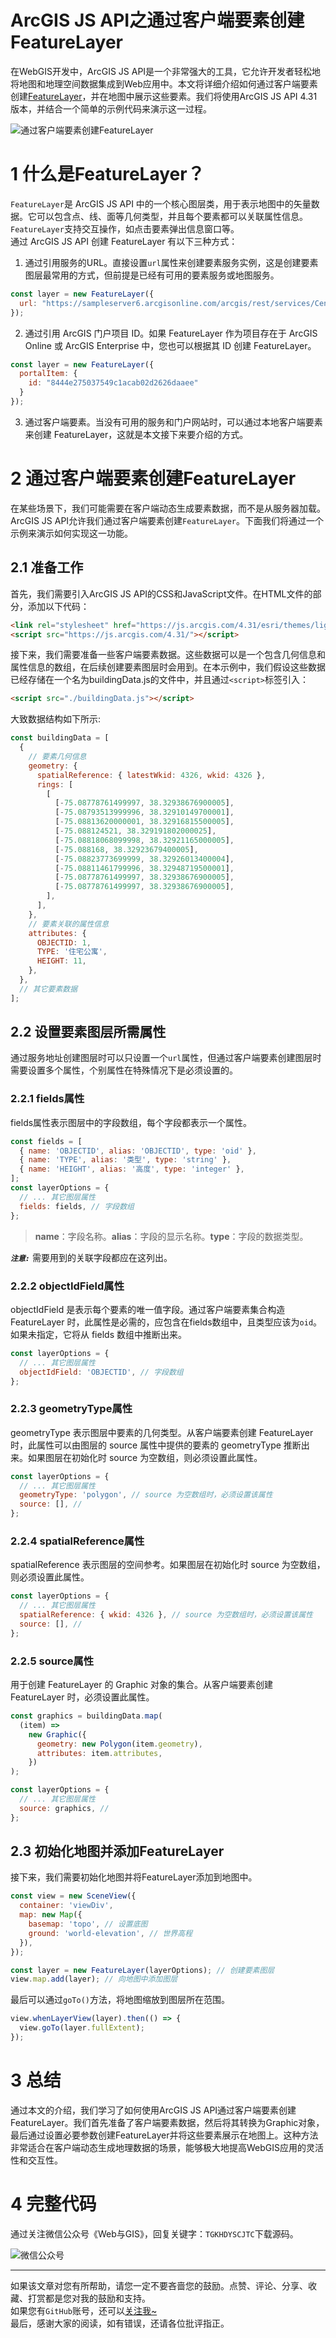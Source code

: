 # ArcGIS JS API之通过客户端要素创建FeatureLayer  

在WebGIS开发中，ArcGIS JS API是一个非常强大的工具，它允许开发者轻松地将地图和地理空间数据集成到Web应用中。本文将详细介绍如何通过客户端要素创建[FeatureLayer](https://developers.arcgis.com/javascript/latest/api-reference/esri-layers-FeatureLayer.html)，并在地图中展示这些要素。我们将使用ArcGIS JS API 4.31版本，并结合一个简单的示例代码来演示这一过程。  

![通过客户端要素创建FeatureLayer](https://travelclover.github.io/img/2025/02/通过客户端要素创建FeatureLayer.jpg) 

#  1 什么是FeatureLayer？
`FeatureLayer`是 ArcGIS JS API 中的一个核心图层类，用于表示地图中的矢量数据。它可以包含点、线、面等几何类型，并且每个要素都可以关联属性信息。`FeatureLayer`支持交互操作，如点击要素弹出信息窗口等。  
通过 ArcGIS JS API 创建 FeatureLayer 有以下三种方式：  
 1. 通过引用服务的URL。直接设置`url`属性来创建要素服务实例，这是创建要素图层最常用的方式，但前提是已经有可用的要素服务或地图服务。  
```javascript
const layer = new FeatureLayer({
  url: "https://sampleserver6.arcgisonline.com/arcgis/rest/services/Census/MapServer/3"
});
```
 2. 通过引用 ArcGIS 门户项目 ID。如果 FeatureLayer 作为项目存在于 ArcGIS Online 或 ArcGIS Enterprise 中，您也可以根据其 ID 创建 FeatureLayer。
```javascript
const layer = new FeatureLayer({
  portalItem: {
    id: "8444e275037549c1acab02d2626daaee"
  }
});
```
 3. 通过客户端要素。当没有可用的服务和门户网站时，可以通过本地客户端要素来创建 FeatureLayer，这就是本文接下来要介绍的方式。

# 2 通过客户端要素创建FeatureLayer
在某些场景下，我们可能需要在客户端动态生成要素数据，而不是从服务器加载。ArcGIS JS API允许我们通过客户端要素创建`FeatureLayer`。下面我们将通过一个示例来演示如何实现这一功能。

## 2.1 准备工作
首先，我们需要引入ArcGIS JS API的CSS和JavaScript文件。在HTML文件的<head>部分，添加以下代码：
```html
<link rel="stylesheet" href="https://js.arcgis.com/4.31/esri/themes/light/main.css" />
<script src="https://js.arcgis.com/4.31/"></script>
```
接下来，我们需要准备一些客户端要素数据。这些数据可以是一个包含几何信息和属性信息的数组，在后续创建要素图层时会用到。在本示例中，我们假设这些数据已经存储在一个名为buildingData.js的文件中，并且通过`<script>`标签引入：
```html
<script src="./buildingData.js"></script>
```
大致数据结构如下所示:
```javascript
const buildingData = [
  {
  	// 要素几何信息
    geometry: {
      spatialReference: { latestWkid: 4326, wkid: 4326 },
      rings: [
        [
          [-75.08778761499997, 38.32938676900005],
          [-75.08793513999996, 38.32910149700001],
          [-75.08813620000001, 38.32916815500005],
          [-75.088124521, 38.329191802000025],
          [-75.08818068099998, 38.32921165000005],
          [-75.088168, 38.32923679400005],
          [-75.08823773699999, 38.32926013400004],
          [-75.08811461799996, 38.32948719500001],
          [-75.08778761499997, 38.32938676900005],
          [-75.08778761499997, 38.32938676900005],
        ],
      ],
    },
    // 要素关联的属性信息
    attributes: {
      OBJECTID: 1,
      TYPE: '住宅公寓',
      HEIGHT: 11,
    },
  },
  // 其它要素数据
];
```

## 2.2 设置要素图层所需属性
通过服务地址创建图层时可以只设置一个`url`属性，但通过客户端要素创建图层时需要设置多个属性，个别属性在特殊情况下是必须设置的。
### 2.2.1 fields属性
fields属性表示图层中的字段数组，每个字段都表示一个属性。
```javascript
const fields = [
  { name: 'OBJECTID', alias: 'OBJECTID', type: 'oid' },
  { name: 'TYPE', alias: '类型', type: 'string' },
  { name: 'HEIGHT', alias: '高度', type: 'integer' },
];
const layerOptions = {
  // ... 其它图层属性
  fields: fields, // 字段数组
};
```
> **name**：字段名称。**alias**：字段的显示名称。**type**：字段的数据类型。  

***`注意:`*** 需要用到的关联字段都应在这列出。  

### 2.2.2 objectIdField属性
objectIdField 是表示每个要素的唯一值字段。通过客户端要素集合构造 FeatureLayer 时，此属性是必需的，应包含在fields数组中，且类型应该为`oid`。如果未指定，它将从 fields 数组中推断出来。
```javascript
const layerOptions = {
  // ... 其它图层属性
  objectIdField: 'OBJECTID', // 字段数组
};
```

### 2.2.3 geometryType属性
geometryType 表示图层中要素的几何类型。从客户端要素创建 FeatureLayer 时，此属性可以由图层的 source 属性中提供的要素的 geometryType 推断出来。如果图层在初始化时 source 为空数组，则必须设置此属性。  
```javascript
const layerOptions = {
  // ... 其它图层属性
  geometryType: 'polygon', // source 为空数组时，必须设置该属性
  source: [], // 
};
```

### 2.2.4 spatialReference属性
spatialReference 表示图层的空间参考。如果图层在初始化时 source 为空数组，则必须设置此属性。  
```javascript
const layerOptions = {
  // ... 其它图层属性
  spatialReference: { wkid: 4326 }, // source 为空数组时，必须设置该属性
  source: [], // 
};
```

### 2.2.5 source属性
用于创建 FeatureLayer 的 Graphic 对象的集合。从客户端要素创建 FeatureLayer 时，必须设置此属性。
```javascript
const graphics = buildingData.map(
  (item) =>
    new Graphic({
      geometry: new Polygon(item.geometry),
      attributes: item.attributes,
    })
);

const layerOptions = {
  // ... 其它图层属性
  source: graphics, // 
};
```

## 2.3 初始化地图并添加FeatureLayer
接下来，我们需要初始化地图并将FeatureLayer添加到地图中。
```javascript
const view = new SceneView({
  container: 'viewDiv',
  map: new Map({
    basemap: 'topo', // 设置底图
    ground: 'world-elevation', // 世界高程
  }),
});

const layer = new FeatureLayer(layerOptions); // 创建要素图层
view.map.add(layer); // 向地图中添加图层
```
最后可以通过`goTo()`方法，将地图缩放到图层所在范围。
```javascript
view.whenLayerView(layer).then(() => {
  view.goTo(layer.fullExtent);
});
```

# 3 总结
通过本文的介绍，我们学习了如何使用ArcGIS JS API通过客户端要素创建FeatureLayer。我们首先准备了客户端要素数据，然后将其转换为Graphic对象，最后通过设置必要参数创建FeatureLayer并将这些要素展示在地图上。这种方法非常适合在客户端动态生成地理数据的场景，能够极大地提高WebGIS应用的灵活性和交互性。  

# 4 完整代码
通过关注微信公众号《Web与GIS》，回复关键字：`TGKHDYSCJTC`下载源码。  

![微信公众号](https://travelclover.github.io/img/2025/02/微信公众号.png)

---
如果该文章对您有所帮助，请您一定不要吝啬您的鼓励。点赞、评论、分享、收藏、打赏都是您对我的鼓励和支持。  
如果您有`GitHub`账号，还可以[关注我~](https://github.com/travelclover)  
最后，感谢大家的阅读，如有错误，还请各位批评指正。
